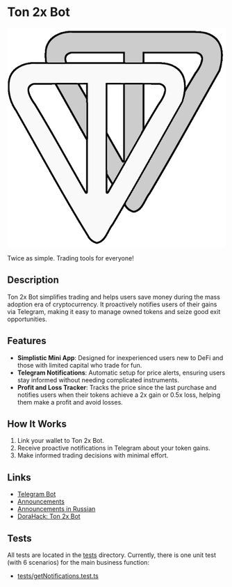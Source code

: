 # Ton 2x Bot

<p align="center">
    <img alt="Ton 2x Bot" src="./frontend/public/logo.png" />
</p>

Twice as simple. Trading tools for everyone!

## Description

Ton 2x Bot simplifies trading and helps users save money during the mass adoption era of cryptocurrency.
It proactively notifies users of their gains via Telegram, making it easy to manage owned tokens and seize good exit opportunities.

## Features

- **Simplistic Mini App**: Designed for inexperienced users new to DeFi and those with limited capital who trade for fun.
- **Telegram Notifications**: Automatic setup for price alerts, ensuring users stay informed without needing complicated instruments.
- **Profit and Loss Tracker**: Tracks the price since the last purchase and notifies users when their tokens achieve a 2x gain or 0.5x loss, helping them make a profit and avoid losses.

## How It Works

1. Link your wallet to Ton 2x Bot.
2. Receive proactive notifications in Telegram about your token gains.
3. Make informed trading decisions with minimal effort.

## Links

- [Telegram Bot](https://t.me/ton_2x_bot)
- [Announcements](https://t.me/ton_2x_en)
- [Announcements in Russian](https://t.me/ton_2x_ru)
- [DoraHack: Ton 2x Bot](https://dorahacks.io/buidl/13230)

## Tests

All tests are located in the [tests](./tests) directory. Currently, there is one unit test (with 6 scenarios) for the main business function:

- [tests/getNotifications.test.ts](./tests/getNotifications.test.ts)
